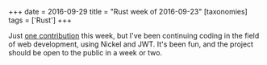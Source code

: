 +++
date = 2016-09-29
title = "Rust week of 2016-09-23"
[taxonomies]
tags = ['Rust']
+++

Just [one contribution] this week, but I've been continuing coding in
the field of web development, using Nickel and JWT. It's been fun, and
the project should be open to the public in a week or two.

  [one contribution]: https://github.com/kaj/nickel-jwt-session/pull/10
